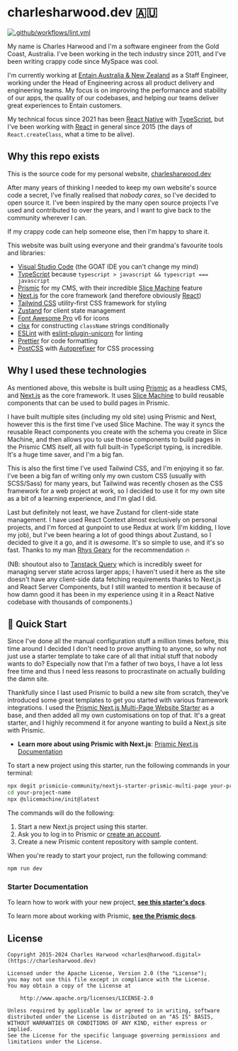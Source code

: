 # charlesharwood.dev :australia:

[![.github/workflows/lint.yml](https://github.com/charles4221/charlesharwood.dev/actions/workflows/lint.yml/badge.svg?branch=main)](https://github.com/charles4221/charlesharwood.dev/actions/workflows/lint.yml)

My name is Charles Harwood and I'm a software engineer from the Gold Coast, Australia. I've been working in the tech industry since 2011, and I've been writing crappy code since MySpace was cool.

I'm currently working at [Entain Australia & New Zealand][entain] as a Staff Engineer, working under the Head of Engineering across all product delivery and engineering teams. My focus is on improving the performance and stability of our apps, the quality of our codebases, and helping our teams deliver great experiences to Entain customers.

My technical focus since 2021 has been [React Native][react-native] with [TypeScript][typescript], but I've been working with [React][react] in general since 2015 (the days of `React.createClass`, what a time to be alive).

## Why this repo exists

This is the source code for my personal website, [charlesharwood.dev][the-site]

After many years of thinking I needed to keep my own website's source code a secret, I've finally realised that _nobody cares_, so I've decided to open source it. I've been inspired by the many open source projects I've used and contributed to over the years, and I want to give back to the community wherever I can.

If my crappy code can help someone else, then I'm happy to share it.

This website was built using everyone and their grandma's favourite tools and libraries:

- [Visual Studio Code][vscode] (the GOAT IDE you can't change my mind)
- [TypeScript][typescript] because `typescript > javascript && typescript === javascript`
- [Prismic][prismic] for my CMS, with their incredible [Slice Machine][slicemachine] feature
- [Next.js][nextjs] for the core framework (and therefore obviously [React][react])
- [Tailwind CSS][tailwind] utility-first CSS framework for styling
- [Zustand][zustand] for client state management
- [Font Awesome Pro][fontawesome] v6 for icons
- [clsx][clsx] for constructing `className` strings conditionally
- [ESLint][eslint] with [eslint-plugin-unicorn][eslint-unicorn] for linting
- [Prettier][prettier] for code formatting
- [PostCSS][postcss] with [Autoprefixer][autoprefixer] for CSS processing

## Why I used these technologies

As mentioned above, this website is built using [Prismic][prismic] as a headless CMS, and [Next.js][nextjs] as the core framework. It uses [Slice Machine][slicemachine] to build reusable components that can be used to build pages in Prismic.

I have built multiple sites (including my old site) using Prismic and Next, however this is the first time I've used Slice Machine. The way it syncs the reusable React components you create with the schema you create in Slice Machine, and then allows you to use those components to build pages in the Prismic CMS itself, all with full built-in TypeScript typing, is incredible. It's a huge time saver, and I'm a big fan.

This is also the first time I've used Tailwind CSS, and I'm enjoying it so far. I've been a big fan of writing only my own custom CSS (usually with SCSS/Sass) for many years, but Tailwind was recently chosen as the CSS framework for a web project at work, so I decided to use it for my own site as a bit of a learning experience, and I'm glad I did.

Last but definitely not least, we have Zustand for client-side state management. I have used React Context almost exclusively on personal projects, and I'm forced at gunpoint to use Redux at work (I'm kidding, I love my job), but I've been hearing a lot of good things about Zustand, so I decided to give it a go, and it is _awesome_. It's so simple to use, and it's so fast. Thanks to my man [Rhys Geary][rhysgeary] for the recommendation :fire:

(NB: shoutout also to [Tanstack Query][tanstack] which is incredibly sweet for managing server state across larger apps; I haven't used it here as the site doesn't have any client-side data fetching requirements thanks to Next.js and React Server Components, but I still wanted to mention it because of how damn good it has been in my experience using it in a React Native codebase with thousands of components.)

## 🚀 Quick Start

Since I've done all the manual configuration stuff a million times before, this time around I decided I don't need to prove anything to anyone, so why not just use a starter template to take care of all that initial stuff that nobody wants to do? Especially now that I'm a father of two boys, I have a lot less free time and thus I need less reasons to procrastinate on actually building the damn site.

Thankfully since I last used Prismic to build a new site from scratch, they've introduced some great templates to get you started with various framework integrations. I used the [Prismic Next.js Multi-Page Website Starter][starter-docs] as a base, and then added all my own customisations on top of that. It's a great starter, and I highly recommend it for anyone wanting to build a Next.js site with Prismic.

- **Learn more about using Prismic with Next.js**: [Prismic Next.js Documentation][prismic-docs]

To start a new project using this starter, run the following commands in your terminal:

```sh
npx degit prismicio-community/nextjs-starter-prismic-multi-page your-project-name
cd your-project-name
npx @slicemachine/init@latest
```

The commands will do the following:

1. Start a new Next.js project using this starter.
2. Ask you to log in to Prismic or [create an account][prismic-sign-up].
3. Create a new Prismic content repository with sample content.

When you're ready to start your project, run the following command:

```sh
npm run dev
```

### Starter Documentation

To learn how to work with your new project, [**see this starter's docs**][starter-docs].

To learn more about working with Prismic, [**see the Prismic docs**][prismic-docs].

## License

```
Copyright 2015-2024 Charles Harwood <charles@harwood.digital> (https://charlesharwood.dev)

Licensed under the Apache License, Version 2.0 (the "License");
you may not use this file except in compliance with the License.
You may obtain a copy of the License at

    http://www.apache.org/licenses/LICENSE-2.0

Unless required by applicable law or agreed to in writing, software
distributed under the License is distributed on an "AS IS" BASIS,
WITHOUT WARRANTIES OR CONDITIONS OF ANY KIND, either express or implied.
See the License for the specific language governing permissions and
limitations under the License.
```

[entain]: https://entaingroup.com.au/
[typescript]: https://www.typescriptlang.org/
[react]: https://react.dev/
[react-native]: https://reactnative.dev/
[prismic]: https://prismic.io/
[slicemachine]: https://prismic.io/slice-machine
[prismic-docs]: https://prismic.io/docs/technologies/nextjs
[prismic-sign-up]: https://prismic.io/dashboard/signup
[nextjs]: https://nextjs.org/
[starter-docs]: https://github.com/prismicio-community/nextjs-starter-prismic-multi-page
[the-site]: https://charlesharwood.dev/
[vscode]: https://code.visualstudio.com/
[tailwind]: https://tailwindcss.com/
[zustand]: https://zustand-demo.pmnd.rs/
[clsx]: https://github.com/lukeed/clsx
[fontawesome]: https://fontawesome.com/
[eslint]: https://eslint.org/
[eslint-unicorn]: https://github.com/sindresorhus/eslint-plugin-unicorn
[prettier]: https://prettier.io/
[postcss]: https://postcss.org/
[autoprefixer]: https://autoprefixer.github.io/
[tanstack]: https://tanstack.com/query/latest
[rhysgeary]: https://github.com/RhyG
